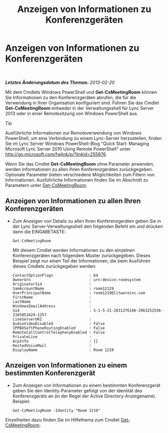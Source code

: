 ﻿---
title: Anzeigen von Informationen zu Konferenzgeräten
TOCTitle: Anzeigen von Informationen zu Konferenzgeräten
ms:assetid: 838bdbf8-8b68-4eb6-8fa3-45bfd5b0b1cd
ms:mtpsurl: https://technet.microsoft.com/de-de/library/JJ994043(v=OCS.15)
ms:contentKeyID: 52056394
ms.date: 05/19/2016
mtps_version: v=OCS.15
ms.translationtype: HT
---

# Anzeigen von Informationen zu Konferenzgeräten

 

_**Letztes Änderungsdatum des Themas:** 2013-02-20_

Mit dem Cmdlets Windows PowerShell und **Get-CsMeetingRoom** können Sie Informationen zu den Konferenzgeräten abrufen, die für die Verwendung in Ihrer Organisation konfiguriert sind. Führen Sie das Cmdlet **Get-CsMeetingRoom** entweder in der Verwaltungsshell für Lync Server 2013 oder in einer Remotesitzung von Windows PowerShell aus.


> [!TIP]
> Ausführliche Informationen zur Remoteverwendung von Windows PowerShell, um eine Verbindung zu einem Lync-Server herzustellen, finden Sie im Lync Server&nbsp;Windows PowerShell-Blog "Quick Start: Managing Microsoft Lync Server 2010 Using Remote PowerShell" unter <A href="http://go.microsoft.com/fwlink/p/?linkid=255876">http://go.microsoft.com/fwlink/p/?linkId=255876</A>.



Wenn Sie das Cmdlet **Get-CsMeetingRoom** ohne Parameter anwenden, werden Informationen zu allen Ihren Konferenzgeräten zurückgegeben. Optionale Parameter bieten verschiedene Möglichkeiten zum Filtern von Informationen. Ausführliche Informationen finden Sie im Abschnitt zu Parametern unter [Get-CsMeetingRoom](https://docs.microsoft.com/en-us/powershell/module/skype/Get-CsMeetingRoom).


## Anzeigen von Informationen zu allen Ihren Konferenzgeräten

  - Zum Anzeigen von Details zu allen Ihren Konferenzgeräten geben Sie in der Lync Server-Verwaltungsshell den folgenden Befehl ein und drücken dann die EINGABETASTE:
    
        Get-CsMeetingRoom
    
    Mit diesem Cmdlet werden Informationen zu den einzelnen Konferenzgeräten nach folgendem Muster zurückgegeben. Dieses Beispiel zeigt nur einen Teil der Informationen, die beim Ausführen dieses Cmdlets zurückgegeben werden:
    
        ContactOptionFlags                : 64
        OwnerUrn                          : urn:device:roomsystem
        OriginatorSid                     :
        SamAccountName                    : room12129
        UserPrincipalName                 : room1219@litwareinc.com
        FirstName                         : 
        LastName                          :
        WindowsEmailAddress               :
        Sid                               : S-1-5-21-2831376166-2963252556-2165051629-1257
        LineServerURI                     :
        AudioVideoDisabled                : False
        IPPBXSoftPhoneRoutingEnabled      : False
        RemoteCallControlTelephonyEnabled : False
        PrivateLine                       :
        AcpInfo                           : {}
        HostedVoiceMail                   :
        DisplayName                       : Room 1219

## Anzeigen von Informationen zu einem bestimmten Konferenzgerät

  - Zum Anzeigen von Informationen zu einem bestimmten Konferenzgerät geben Sie den Identity-Parameter gefolgt von der Identität des Konferenzgeräts an (in der Regel der Active Directory-Anzeigename). Beispiel:
    
        Get-CsMeetingRoom -Identity "Room 1219"

Einzelheiten dazu finden Sie im Hilfethema zum Cmdlet [Get-CsMeetingRoom](https://docs.microsoft.com/en-us/powershell/module/skype/Get-CsMeetingRoom).

